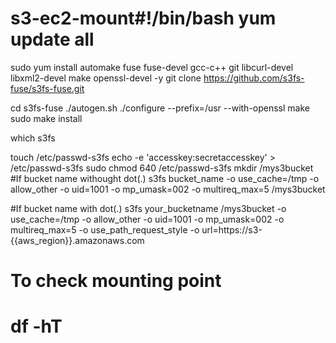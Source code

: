 # s3-ec2-mount#!/bin/bash yum update all

sudo yum install automake fuse fuse-devel gcc-c++ git libcurl-devel libxml2-devel make openssl-devel -y git clone https://github.com/s3fs-fuse/s3fs-fuse.git

  cd s3fs-fuse
  ./autogen.sh
  ./configure --prefix=/usr --with-openssl
  make
  sudo make install
  
  which s3fs
 
 touch /etc/passwd-s3fs
echo -e 'accesskey:secretaccesskey'   > /etc/passwd-s3fs
 sudo chmod 640 /etc/passwd-s3fs
 mkdir /mys3bucket
#If bucket name withought dot(.) 
s3fs bucket_name -o use_cache=/tmp -o allow_other -o uid=1001 -o mp_umask=002 -o multireq_max=5 /mys3bucket

 #If bucket name with dot(.)
 s3fs your_bucketname /mys3bucket -o use_cache=/tmp -o allow_other -o uid=1001 -o mp_umask=002 -o multireq_max=5 -o use_path_request_style -o url=https://s3-{{aws_region}}.amazonaws.com

 # To check mounting point 
 # df -hT
